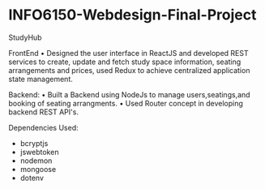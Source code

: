 # INFO6150-Webdesign-Final-Project
StudyHub

FrontEnd
•	Designed the user interface in ReactJS and developed REST services to create, update and fetch study space information, seating arrangements and prices, used Redux to achieve centralized application state management.

Backend:
• Built a Backend using NodeJs to manage users,seatings,and booking of seating arrangments.
• Used Router concept in developing backend REST API's.

Dependencies Used:
 * bcryptjs
 * jswebtoken
 * nodemon
 * mongoose
 * dotenv
   
